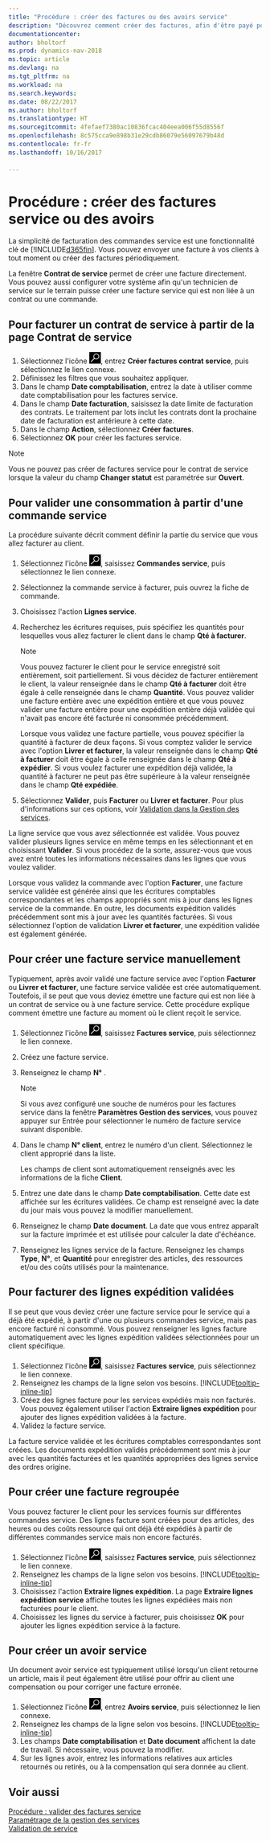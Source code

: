 ```yaml
---
title: "Procédure : créer des factures ou des avoirs service"
description: "Découvrez comment créer des factures, afin d'être payé pour votre service."
documentationcenter: 
author: bholtorf
ms.prod: dynamics-nav-2018
ms.topic: article
ms.devlang: na
ms.tgt_pltfrm: na
ms.workload: na
ms.search.keywords: 
ms.date: 08/22/2017
ms.author: bholtorf
ms.translationtype: HT
ms.sourcegitcommit: 4fefaef7380ac10836fcac404eea006f55d8556f
ms.openlocfilehash: 8c575cca9e898b31e29cdb86079e56097679b48d
ms.contentlocale: fr-fr
ms.lasthandoff: 10/16/2017

---
```

# <a name="how-to-create-service-invoices-or-credit-memos"></a>Procédure : créer des factures service ou des avoirs
La simplicité de facturation des commandes service est une fonctionnalité clé de [!INCLUDE[d365fin](includes/d365fin_md.md)]. Vous pouvez envoyer une facture à vos clients à tout moment ou créer des factures périodiquement.  
  
La fenêtre **Contrat de service** permet de créer une facture directement. Vous pouvez aussi configurer votre système afin qu'un technicien de service sur le terrain puisse créer une facture service qui est non liée à un contrat ou une commande.  

## <a name="to-invoice-a-service-contract-from-the-service-contract-page"></a>Pour facturer un contrat de service à partir de la page Contrat de service   
1. Sélectionnez l'icône ![Page ou état pour la recherche](media/ui-search/search_small.png "Page ou état pour la recherche"), entrez **Créer factures contrat service**, puis sélectionnez le lien connexe.  
2. Définissez les filtres que vous souhaitez appliquer.  
3. Dans le champ **Date comptabilisation**, entrez la date à utiliser comme date comptabilisation pour les factures service.  
4. Dans le champ **Date facturation**, saisissez la date limite de facturation des contrats. Le traitement par lots inclut les contrats dont la prochaine date de facturation est antérieure à cette date.  
5. Dans le champ **Action**, sélectionnez **Créer factures**.  
6. Sélectionnez **OK** pour créer les factures service.  
  
  > [!NOTE]  
  >  Vous ne pouvez pas créer de factures service pour le contrat de service lorsque la valeur du champ **Changer statut** est paramétrée sur **Ouvert**.  
  
## <a name="to-post-an-invoice-from-a-service-order"></a>Pour valider une consommation à partir d'une commande service  
La procédure suivante décrit comment définir la partie du service que vous allez facturer au client.  

1. Sélectionnez l'icône ![Page ou état pour la recherche](media/ui-search/search_small.png "Page ou état pour la recherche"), saisissez **Commandes service**, puis sélectionnez le lien connexe.  
2. Sélectionnez la commande service à facturer, puis ouvrez la fiche de commande.  
3. Choisissez l'action **Lignes service**.  
4. Recherchez les écritures requises, puis spécifiez les quantités pour lesquelles vous allez facturer le client dans le champ **Qté à facturer**.  
  
   > [!NOTE]  
   >  Vous pouvez facturer le client pour le service enregistré soit entièrement, soit partiellement. Si vous décidez de facturer entièrement le client, la valeur renseignée dans le champ **Qté à facturer** doit être égale à celle renseignée dans le champ **Quantité**. Vous pouvez valider une facture entière avec une expédition entière et que vous pouvez valider une facture entière pour une expédition entière déjà validée qui n'avait pas encore été facturée ni consommée précédemment.  
   >   
   >  Lorsque vous validez une facture partielle, vous pouvez spécifier la quantité à facturer de deux façons. Si vous comptez valider le service avec l'option **Livrer et facturer**, la valeur renseignée dans le champ **Qté à facturer** doit être égale à celle renseignée dans le champ **Qté à expédier**. Si vous voulez facturer une expédition déjà validée, la quantité à facturer ne peut pas être supérieure à la valeur renseignée dans le champ **Qté expédiée**.  
  
5. Sélectionnez **Valider**, puis **Facturer** ou **Livrer et facturer**. Pour plus d'informations sur ces options, voir [Validation dans la Gestion des services](service-service-posting.md).  
  
 La ligne service que vous avez sélectionnée est validée. Vous pouvez valider plusieurs lignes service en même temps en les sélectionnant et en choisissant **Valider**. Si vous procédez de la sorte, assurez-vous que vous avez entré toutes les informations nécessaires dans les lignes que vous voulez valider.  
  
 Lorsque vous validez la commande avec l'option **Facturer**, une facture service validée est générée ainsi que les écritures comptables correspondantes et les champs appropriés sont mis à jour dans les lignes service de la commande. En outre, les documents expédition validés précédemment sont mis à jour avec les quantités facturées. Si vous sélectionnez l'option de validation **Livrer et facturer**, une expédition validée est également générée.

## <a name="to-create-a-service-invoice-manually"></a>Pour créer une facture service manuellement  
Typiquement, après avoir validé une facture service avec l'option **Facturer** ou **Livrer et facturer**, une facture service validée est crée automatiquement. Toutefois, il se peut que vous deviez émettre une facture qui est non liée à un contrat de service ou à une facture service. Cette procédure explique comment émettre une facture au moment où le client reçoit le service.  

1. Sélectionnez l'icône ![Page ou état pour la recherche](media/ui-search/search_small.png "Page ou état pour la recherche"), saisissez **Factures service**, puis sélectionnez le lien connexe.  
2. Créez une facture service.  
3. Renseignez le champ **N°** .  
  
    > [!NOTE]  
    >  Si vous avez configuré une souche de numéros pour les factures service dans la fenêtre **Paramètres Gestion des services**, vous pouvez appuyer sur Entrée pour sélectionner le numéro de facture service suivant disponible.  
  
4. Dans le champ **N° client**, entrez le numéro d'un client. Sélectionnez le client approprié dans la liste.  
  
    Les champs de client sont automatiquement renseignés avec les informations de la fiche **Client**.  
  
5. Entrez une date dans le champ **Date comptabilisation**. Cette date est affichée sur les écritures validées. Ce champ est renseigné avec la date du jour mais vous pouvez la modifier manuellement.  
6. Renseignez le champ **Date document**. La date que vous entrez apparaît sur la facture imprimée et est utilisée pour calculer la date d'échéance.  
7. Renseignez les lignes service de la facture. Renseignez les champs **Type**, **N°**, et **Quantité** pour enregistrer des articles, des ressources et/ou des coûts utilisés pour la maintenance. 

## <a name="to-invoice-posted-shipment-lines"></a>Pour facturer des lignes expédition validées  
Il se peut que vous deviez créer une facture service pour le service qui a déjà été expédié, à partir d'une ou plusieurs commandes service, mais pas encore facturé ni consommé. Vous pouvez renseigner les lignes facture automatiquement avec les lignes expédition validées sélectionnées pour un client spécifique.  

1. Sélectionnez l'icône ![Page ou état pour la recherche](media/ui-search/search_small.png "Page ou état pour la recherche"), saisissez **Factures service**, puis sélectionnez le lien connexe.  
2. Renseignez les champs de la ligne selon vos besoins. [!INCLUDE[tooltip-inline-tip](includes/tooltip-inline-tip_md.md)] 
3. Créez des lignes facture pour les services expédiés mais non facturés. Vous pouvez également utiliser l'action **Extraire lignes expédition** pour ajouter des lignes expédition validées à la facture.  
4. Validez la facture service.  
  
 La facture service validée et les écritures comptables correspondantes sont créées. Les documents expédition validés précédemment sont mis à jour avec les quantités facturées et les quantités appropriées des lignes service des ordres origine.  

## <a name="to-create-a-combined-invoice"></a>Pour créer une facture regroupée  
Vous pouvez facturer le client pour les services fournis sur différentes commandes service. Des lignes facture sont créées pour des articles, des heures ou des coûts ressource qui ont déjà été expédiés à partir de différentes commandes service mais non encore facturés.  

1. Sélectionnez l'icône ![Page ou état pour la recherche](media/ui-search/search_small.png "Page ou état pour la recherche"), saisissez **Factures service**, puis sélectionnez le lien connexe.  
2. Renseignez les champs de la ligne selon vos besoins. [!INCLUDE[tooltip-inline-tip](includes/tooltip-inline-tip_md.md)]  
3. Choisissez l'action **Extraire lignes expédition**. La page **Extraire lignes expédition service** affiche toutes les lignes expédiées mais non facturées pour le client.  
4. Choisissez les lignes du service à facturer, puis choisissez **OK** pour ajouter les lignes expédition service à la facture.  

## <a name="to-create-a-service-credit-memo"></a>Pour créer un avoir service  
Un document avoir service est typiquement utilisé lorsqu'un client retourne un article, mais il peut également être utilisé pour offrir au client une compensation ou pour corriger une facture erronée.  

1. Sélectionnez l'icône ![Page ou état pour la recherche](media/ui-search/search_small.png "Page ou état pour la recherche"), entrez **Avoirs service**, puis sélectionnez le lien connexe.  
2. Renseignez les champs de la ligne selon vos besoins. [!INCLUDE[tooltip-inline-tip](includes/tooltip-inline-tip_md.md)]
3. Les champs **Date comptabilisation** et **Date document** affichent la date de travail. Si nécessaire, vous pouvez la modifier.    
4. Sur les lignes avoir, entrez les informations relatives aux articles retournés ou retirés, ou à la compensation qui sera donnée au client.  

## <a name="see-also"></a>Voir aussi
[Procédure : valider des factures service](service-how-to-post-service-orders.md)  
[Paramétrage de la gestion des services](service-setup-service.md)  
[Validation de service](service-service-posting.md)  


